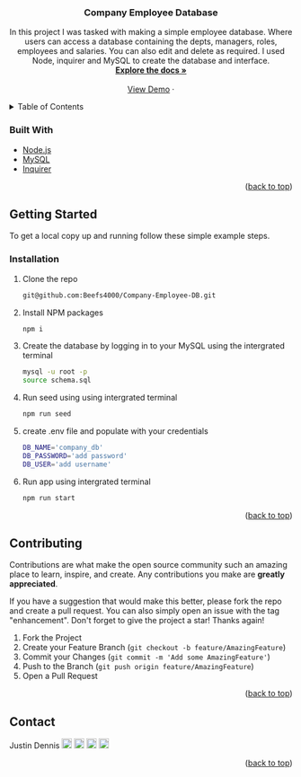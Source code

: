 <div id="top"></div>

<h3 align="center">Company Employee Database</h3>
<div>
  <p align="center">
    In this project I was tasked with making a simple employee database. Where users can access a database containing the depts, managers, roles, employees and salaries. You can also edit and delete as required. I used Node, inquirer and MySQL to create the database and interface.
    <br />
    <a href="https://github.com/Beefs4000/Company-Employee-DB"><strong>Explore the docs »</strong></a>
    <br />
    <br />
    <a href="https://drive.google.com/file/d/1k_2gFeS_8d_mt45ht4UNod0xgl_wl5OO/view">View Demo</a>
    ·
    </p>
</div>



<!-- TABLE OF CONTENTS -->
<details>
  <summary>Table of Contents</summary>
  <ol>
    <li>
      <ul>
        <li><a href="#built-with">Built With</a></li>
      </ul>
    </li>
    <li>
      <a href="#getting-started">Getting Started</a>
      <ul>
        <li><a href="#installation">Installation</a></li>
      </ul>
    </li>
    <li><a href="#contributing">Contributing</a></li>
    <li><a href="#contact">Contact</a></li>
  </ol>
</details>


### Built With

* [Node.js](https://nodejs.org/en/)
* [MySQL](https://www.mysql.com/)
* [Inquirer](https://www.npmjs.com/package/inquirer)


<p align="right">(<a href="#top">back to top</a>)</p>



<!-- GETTING STARTED -->
## Getting Started

To get a local copy up and running follow these simple example steps.

### Installation

1. Clone the repo
   ```sh
   git@github.com:Beefs4000/Company-Employee-DB.git
   ```
2. Install NPM packages
   ```sh
   npm i
   ```
3. Create the database by logging in to your MySQL using the intergrated terminal
   ```sh
   mysql -u root -p
   source schema.sql
   ```   
4. Run seed using using intergrated terminal
   ```sh
   npm run seed
   ```
5. create .env file and populate with your credentials
   ```sh
   DB_NAME='company_db'
   DB_PASSWORD='add password'
   DB_USER='add username'
   ```
6. Run app using intergrated terminal
   ```sh
   npm run start
   ```

<p align="right">(<a href="#top">back to top</a>)</p>



<!-- CONTRIBUTING -->
## Contributing

Contributions are what make the open source community such an amazing place to learn, inspire, and create. Any contributions you make are **greatly appreciated**.

If you have a suggestion that would make this better, please fork the repo and create a pull request. You can also simply open an issue with the tag "enhancement".
Don't forget to give the project a star! Thanks again!

1. Fork the Project
2. Create your Feature Branch (`git checkout -b feature/AmazingFeature`)
3. Commit your Changes (`git commit -m 'Add some AmazingFeature'`)
4. Push to the Branch (`git push origin feature/AmazingFeature`)
5. Open a Pull Request

<p align="right">(<a href="#top">back to top</a>)</p>

<!-- CONTACT -->
## Contact

Justin Dennis   [<img src="https://github.com/gauravghongde/social-icons/blob/9d939e1c5b7ea4a24ac39c3e4631970c0aa1b920/PNG/White/Twitter_white.png" width="18">][5] [<img src="https://github.com/gauravghongde/social-icons/blob/9d939e1c5b7ea4a24ac39c3e4631970c0aa1b920/PNG/White/Outlook_white.png" width="18">][6] [<img src="https://github.com/gauravghongde/social-icons/blob/9d939e1c5b7ea4a24ac39c3e4631970c0aa1b920/PNG/White/Github_white.png" width="18">][7] [<img src="https://github.com/gauravghongde/social-icons/blob/9d939e1c5b7ea4a24ac39c3e4631970c0aa1b920/PNG/White/LinkedIN_white.png" width="18">][8]





[5]: https://twitter.com/Justo_Tron
[6]: mailto:justin.dennis@hotmail.com
[7]: https://github.com/Beefs4000
[8]: https://www.linkedin.com/in/justin-dennis-853568114/ 

<p align="right">(<a href="#top">back to top</a>)</p>
